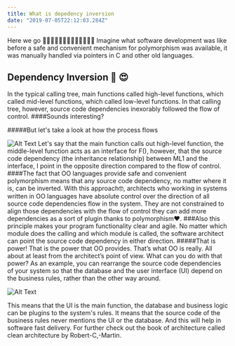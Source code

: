 ```yaml
---
title: What is depedency inversion 
date: "2019-07-05T22:12:03.284Z"
---
```


Here we go 🚀🚀🚀🚀🚀🚀🚀🚀🚀🚀🚀🚀🚀
Imagine what software development was like before a safe and convenient mechanism for polymorphism was available, it was manually handled via pointers in C and other old languages.

## Dependency Inversion :purple_heart: :heart_eyes:
In the typical calling tree, main functions called high-level functions, which called mid-level functions, which called low-level functions. In that calling tree, however, source code dependencies inexorably followed the flow of control.
####Sounds interesting?

#####But let's take a look at how the process flows

![Alt Text](https://dev-to-uploads.s3.amazonaws.com/i/0e4euthw4h9p2vn5sz43.png)
Let's say that the main function calls out high-level function,
the middle-level function acts as an interface for F(), however, that the source code dependency (the inheritance relationship)
between ML1 and the interface, I point in the opposite direction compared to the flow of control. 
####The fact that OO languages provide safe and convenient polymorphism means that any source code dependency, no matter where it is, can be inverted.
With this approach:nerd_face:, architects who working in systems written in OO languages have absolute control over the direction of all source code dependencies flow in the system. They are not constrained to align those dependencies with the flow of control they can add more dependencies as a sort of plugin thanks to polymorphism:heart:.
###Also this principle makes your program functionality clear and agile.
No matter which module does the calling and which module is called, the software architect can point the source code dependency in either direction.
#####That is power! That is the power that OO provides. That’s what OO is really.
All about at least from the architect’s point of view.
What can you do with that power? As an example, you can rearrange the source code dependencies of your system so that the database and the user interface (UI) depend on the business rules, rather than the other way around.

![Alt Text](https://dev-to-uploads.s3.amazonaws.com/i/80x0d4za8283quvimz0j.png)

This means that the UI is the main function, the database and business logic can be plugins to the system's rules. It means that the source code of the business rules never mentions the UI or the database.
And this will help in software fast delivery.
For further check out the book of architecture called clean architecture by Robert-C,-Martin.